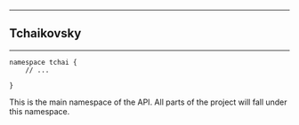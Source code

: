 ___



## Tchaikovsky
___
```
namespace tchai {
	// ...

}
```

This is the main namespace of the API. All parts of the project will fall under this namespace.